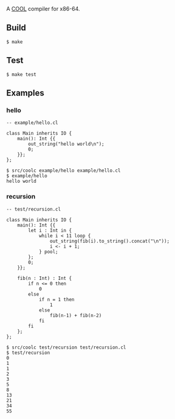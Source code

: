 A [COOL](https://web.stanford.edu/class/cs143/) compiler for x86-64.

## Build

```
$ make
```

## Test

```
$ make test
```

## Examples

### hello

```
-- example/hello.cl

class Main inherits IO {
    main(): Int {{
        out_string("hello world\n");
        0;
    }};
};
```

```
$ src/coolc example/hello example/hello.cl
$ example/hello
hello world
```

### recursion

```
-- test/recursion.cl

class Main inherits IO {
    main(): Int {{
        let i : Int in {
            while i < 11 loop {
                out_string(fib(i).to_string().concat("\n"));
                i <- i + 1;
            } pool;
        };
        0;
    }};

    fib(n : Int) : Int {
        if n <= 0 then
            0
        else
            if n = 1 then
                1
            else
                fib(n-1) + fib(n-2)
            fi
        fi
    };
};
```

```
$ src/coolc test/recursion test/recursion.cl
$ test/recursion
0
1
1
2
3
5
8
13
21
34
55
```


